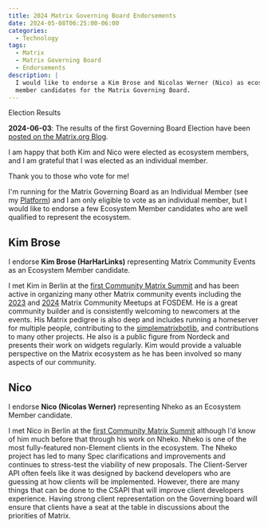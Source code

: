 ```yaml
---
title: 2024 Matrix Governing Board Endorsements
date: 2024-05-08T06:25:00-06:00
categories:
  - Technology
tags:
  - Matrix
  - Matrix Governing Board
  - Endorsements
description: |
  I would like to endorse a Kim Brose and Nicolas Werner (Nico) as ecosystem
  member candidates for the Matrix Governing Board.
---
```


<div class="admonition info">
<p class="first admonition-title">Election Results</p>
<p class="last">

**2024-06-03**: The results of the first Governing Board Election have been
[posted on the Matrix.org Blog](https://matrix.org/blog/2024/06/election-results/).

I am happy that both Kim and Nico were elected as ecosystem members, and I am
grateful that I was elected as an individual member.

Thank you to those who vote for me!

</p>
</div>

I'm running for the Matrix Governing Board as an Individual Member (see my
[Platform]({{<ref"./2024-matrix-governing-board.md">}})) and I am only eligible
to vote as an individual member, but I would like to endorse a few Ecosystem
Member candidates who are well qualified to represent the ecosystem.

## Kim Brose

I endorse **Kim Brose (HarHarLinks)** representing Matrix Community Events as an
Ecosystem Member candidate.

I met Kim in Berlin at the
[first Community Matrix Summit]({{<ref"../travel/2022-berlin-matrix-summit/summit/index.md">}})
and has been active in organizing many other Matrix community events including
the
[2023]({{<ref"../travel/2023-fosdem/fosdem/index.md#the-matrix-community-meetup">}})
and
[2024]({{<ref"../travel/2024-fosdem/fosdem/index.md#matrix-community-meetup">}})
Matrix Community Meetups at FOSDEM. He is a great community builder and is
consistently welcoming to newcomers at the events. His Matrix pedigree is also
deep and includes running a homeserver for multiple people, contributing to the
[simplematrixbotlib](https://github.com/imbev/simplematrixbotlib), and
contributions to many other projects. He also is a public figure from Nordeck
and presents their work on widgets regularly. Kim would provide a valuable
perspective on the Matrix ecosystem as he has been involved so many aspects of
our community.

## Nico

I endorse **Nico (Nicolas Werner)** representing Nheko as an Ecosystem Member
candidate.

I met Nico in Berlin at the
[first Community Matrix Summit]({{<ref"../travel/2022-berlin-matrix-summit/summit/index.md">}})
although I'd know of him much before that through his work on Nheko. Nheko is
one of the most fully-featured non-Element clients in the ecosystem. The Nheko
project has led to many Spec clarifications and improvements and continues to
stress-test the viability of new proposals. The Client-Server API often feels
like it was designed by backend developers who are guessing at how clients will
be implemented. However, there are many things that can be done to the CSAPI
that will improve client developers experience. Having strong client
representation on the Governing board will ensure that clients have a seat at
the table in discussions about the priorities of Matrix.
